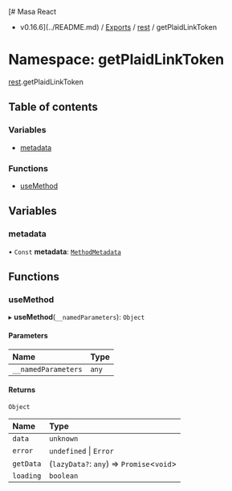 [# Masa React
 - v0.16.6](../README.md) / [Exports](../modules.md) / [rest](rest.md) / getPlaidLinkToken

# Namespace: getPlaidLinkToken

[rest](rest.md).getPlaidLinkToken

## Table of contents

### Variables

- [metadata](rest.getPlaidLinkToken.md#metadata)

### Functions

- [useMethod](rest.getPlaidLinkToken.md#usemethod)

## Variables

### metadata

• `Const` **metadata**: [`MethodMetadata`](../interfaces/rest.MethodMetadata.md)

## Functions

### useMethod

▸ **useMethod**(`__namedParameters`): `Object`

#### Parameters

| Name | Type |
| :------ | :------ |
| `__namedParameters` | `any` |

#### Returns

`Object`

| Name | Type |
| :------ | :------ |
| `data` | `unknown` |
| `error` | `undefined` \| `Error` |
| `getData` | (`lazyData?`: `any`) => `Promise`<`void`\> |
| `loading` | `boolean` |
